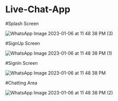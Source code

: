 # Live-Chat-App

#Splash Screen

![WhatsApp Image 2023-01-06 at 11 48 38 PM (3)](https://user-images.githubusercontent.com/107808348/211074274-a88ddb63-7355-4921-ab1c-b492105b7d06.jpeg)

#SignUp Screen

![WhatsApp Image 2023-01-06 at 11 48 38 PM (1)](https://user-images.githubusercontent.com/107808348/211074408-8e89d409-15ab-449f-9cac-0623759815e8.jpeg)

#SignIn Screen

![WhatsApp Image 2023-01-06 at 11 48 38 PM](https://user-images.githubusercontent.com/107808348/211074528-980536a6-1f3b-48b8-ade5-7d841ab741ac.jpeg)

#Chatting Area

![WhatsApp Image 2023-01-06 at 11 48 38 PM (2)](https://user-images.githubusercontent.com/107808348/211074622-9aed5ae8-16c5-4c2d-947c-1a5b7b002c71.jpeg)
